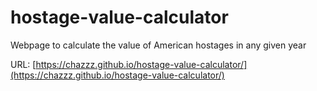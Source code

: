 # hostage-value-calculator
Webpage to calculate the value of American hostages in any given year

URL: [https://chazzz.github.io/hostage-value-calculator/](https://chazzz.github.io/hostage-value-calculator/)